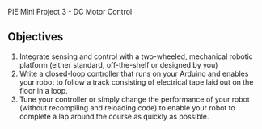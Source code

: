 PIE Mini Project 3 - DC Motor Control

## Objectives
1. Integrate sensing and control with a two-wheeled, mechanical robotic platform (either standard, off-the-shelf or designed by you)
2. Write a closed-loop controller that runs on your Arduino and enables your robot to follow a track consisting of electrical tape laid out on the floor in a loop.
3. Tune your controller or simply change the performance of your robot (without recompiling and reloading code) to enable your robot to complete a lap around the course as quickly as possible.
